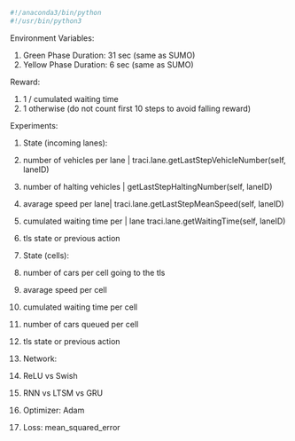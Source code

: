 ```bash
#!/anaconda3/bin/python
#!/usr/bin/python3
```


Environment Variables:
1. Green Phase Duration: 31 sec (same as SUMO)
2. Yellow Phase Duration: 6 sec (same as SUMO)


Reward:
1. 1 / cumulated waiting time
2. 1 otherwise (do not count first 10 steps to avoid falling reward)

Experiments:

1. State (incoming lanes):
  1. number of vehicles per lane | traci.lane.getLastStepVehicleNumber(self, laneID)
  3. number of halting vehicles | getLastStepHaltingNumber(self, laneID)
  2. avarage speed per lane|  traci.lane.getLastStepMeanSpeed(self, laneID)
  3. cumulated waiting time per | lane traci.lane.getWaitingTime(self, laneID)
  4. tls state or previous action

2. State (cells):
  1. number of cars per cell going to the tls
  2. avarage speed per cell
  3. cumulated waiting time per cell
  4. number of cars queued per cell
  4. tls state or previous action

3. Network:
  1. ReLU vs Swish
  2. RNN vs LTSM vs GRU
  3. Optimizer: Adam
  4. Loss: mean_squared_error
